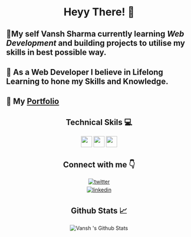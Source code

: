 <div align="center"><h1><b>  Heyy There! 👋</b></h1></div>

##  🚀My self **Vansh Sharma** currently learning **_Web Development_** and building projects to utilise my skills in best possible way. ##

## 📌 As a Web Developer  I believe in Lifelong Learning to hone my Skills and Knowledge. ##

## 📁 My [Portfolio](https://vanshsharma.netlify.app/)


<div align="center"><h2> Technical Skils 💻 </h2>

  
<img src="https://user-images.githubusercontent.com/81517284/120500383-6cc5f200-c3de-11eb-9dc0-3c037275f6e6.png" height="30"/> <img src="https://user-images.githubusercontent.com/81517284/120501128-fbd30a00-c3de-11eb-907a-0bc4386fc4e3.png" height="30"/>
<img src="https://upload.wikimedia.org/wikipedia/commons/thumb/3/3f/Git_icon.svg/1024px-Git_icon.svg.png" height="30"/>
</div>
<div align="center"> <h2> Connect with me 👇</h2> 


<div align="center"> 
<a href="https://twitter.com/Vanshsh2701" target="_blank"> <img src=https://img.shields.io/badge/twitter-%2300acee.svg?&style=for-the-badge&logo=twitter&logoColor=white alt=twitter style="margin-bottom: 5px;" /> </div>

<div laign="center">
  <a href="https://www.linkedin.com/in/vanshsharma27/" target="_blank"> <img  src=https://img.shields.io/badge/linkedin-%231E77B5.svg?&style=for-the-badge&logo=linkedin&logoColor=white alt=linkedin style="margin-bottom: 5px;" />
</a>
  
  
</div>
  
  
  <div align="center"><h2>Github Stats 📈 </h2>
    
  ![Vansh 's Github Stats](https://github-readme-stats.vercel.app/api?username=VanshSh)

